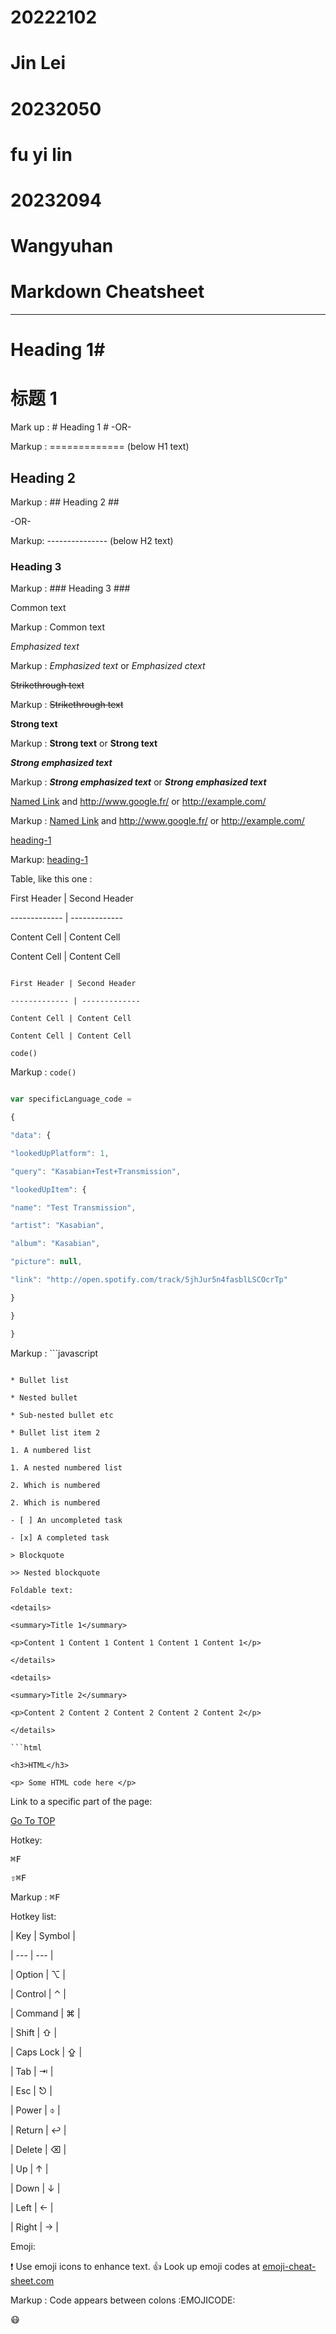# 20222102
# Jin Lei
# 20232050
# fu yi lin
# 20232094
# Wangyuhan
Markdown Cheatsheet<a name = "TOP"></a>
=========
----
# Heading 1#
# 标题 1 #

Mark up : # Heading 1 #
-OR-

Markup : ============= (below H1 text)

## Heading 2 ##

Markup : ## Heading 2 ##

-OR-

Markup: --------------- (below H2 text)

### Heading 3 ###

Markup : ### Heading 3 ###


Common text

Markup : Common text

_Emphasized text_

Markup : _Emphasized text_ or *Emphasized ctext*

~~Strikethrough text~~

Markup : ~~Strikethrough text~~

__Strong text__

Markup : __Strong text__ or **Strong text**

___Strong emphasized text___

Markup : ___Strong emphasized text___ or ***Strong emphasized text***

[Named Link](http://www.google.fr/ "Named link title") and http://www.google.fr/ or <http://example.com/>

Markup : [Named Link](http://www.google.fr/ "Named link title") and http://www.google.fr/ or <http://example.com/>

[heading-1](#heading-1 "Goto heading-1")


Markup: [heading-1](#heading-1 "Goto heading-1")


Table, like this one :

First Header | Second Header

------------- | -------------

Content Cell | Content Cell

Content Cell | Content Cell

```

First Header | Second Header

------------- | -------------

Content Cell | Content Cell

Content Cell | Content Cell

```

`code()`

Markup : `code()`

```javascript

var specificLanguage_code =

{

"data": {

"lookedUpPlatform": 1,

"query": "Kasabian+Test+Transmission",

"lookedUpItem": {

"name": "Test Transmission",

"artist": "Kasabian",

"album": "Kasabian",

"picture": null,

"link": "http://open.spotify.com/track/5jhJur5n4fasblLSCOcrTp"

}

}

}

```

Markup : ```javascript

```

* Bullet list

* Nested bullet

* Sub-nested bullet etc

* Bullet list item 2

1. A numbered list

1. A nested numbered list

2. Which is numbered

2. Which is numbered

- [ ] An uncompleted task

- [x] A completed task

> Blockquote

>> Nested blockquote

Foldable text:

<details>

<summary>Title 1</summary>

<p>Content 1 Content 1 Content 1 Content 1 Content 1</p>

</details>

<details>

<summary>Title 2</summary>

<p>Content 2 Content 2 Content 2 Content 2 Content 2</p>

</details>

```html

<h3>HTML</h3>

<p> Some HTML code here </p>

```

Link to a specific part of the page:

[Go To TOP](#TOP)

Hotkey:

<kbd>⌘F</kbd>

<kbd>⇧⌘F</kbd>

Markup : <kbd>⌘F</kbd>

Hotkey list:

| Key | Symbol |

| --- | --- |

| Option | ⌥ |

| Control | ⌃ |

| Command | ⌘ |

| Shift | ⇧ |

| Caps Lock | ⇪ |

| Tab | ⇥ |

| Esc | ⎋ |

| Power | ⌽ |

| Return | ↩ |

| Delete | ⌫ |

| Up | ↑ |

| Down | ↓ |

| Left | ← |

| Right | → |

Emoji:

:exclamation: Use emoji icons to enhance text. :+1: Look up emoji codes at [emoji-cheat-sheet.com](http://emoji-cheat-sheet.com/)

Markup : Code appears between colons :EMOJICODE:


:mask: